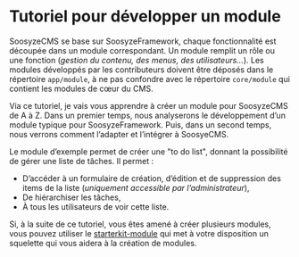 ﻿# Tutoriel pour développer un module

SoosyzeCMS se base sur SoosyzeFramework, chaque fonctionnalité est découpée dans un module correspondant.
Un module remplit un rôle ou une fonction (*gestion du contenu, des menus, des utilisateurs…*).
Les modules développés par les contributeurs doivent être déposés dans le répertoire `app/module`, à ne pas confondre avec le répertoire `core/module` qui contient les modules de cœur du CMS.

Via ce tutoriel, je vais vous apprendre à créer un module pour SoosyzeCMS de A à Z.
Dans un premier temps, nous analyserons le développement d’un module typique pour SoosyzeFramework. Puis, dans un second temps, nous verrons comment l’adapter et l’intégrer à SoosyeCMS.

Le module d’exemple permet de créer une "to do list", donnant la possibilité de gérer une liste de tâches. Il permet :

* D’accéder à un formulaire de création, d’édition et de suppression des items de la liste (*uniquement accessible par l’administrateur*),
* De hiérarchiser les tâches,
* À tous les utilisateurs de voir cette liste.

Si, à la suite de ce tutoriel, vous êtes amené à créer plusieurs modules, vous pouvez utiliser le [starterkit-module](https://github.com/soosyze/starterkit-module) qui met à votre disposition un squelette qui vous aidera à la création de modules.